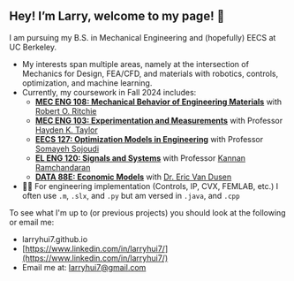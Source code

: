 ## Hey! I’m Larry, welcome to my page!  👋

I am pursuing my B.S. in Mechanical Engineering and (hopefully) EECS at UC Berkeley.
- My interests span multiple areas, namely at the intersection of Mechanics for Design, FEA/CFD, and materials with robotics, controls, optimization, and machine learning.
- Currently, my coursework in Fall 2024 includes:
  - **[MEC ENG 108: Mechanical Behavior of Engineering Materials](https://classes.berkeley.edu/content/2024-fall-meceng-108-001-lec-001)** with [Robert O. Ritchie](https://me.berkeley.edu/people/robert-o-ritchie/)
  - **[MEC ENG 103: Experimentation and Measurements](https://classes.berkeley.edu/content/2024-fall-meceng-103-001-lec-001)** with Professor [Hayden K. Taylor](https://me.berkeley.edu/people/hayden-taylor/)
  - **[EECS 127: Optimization Models in Engineering](https://classes.berkeley.edu/content/2024-fall-eecs-127-001-lec-001)** with Professor [Somayeh Sojoudi](https://people.eecs.berkeley.edu/~sojoudi/)
  - **[EL ENG 120: Signals and Systems](https://classes.berkeley.edu/content/2024-fall-eleng-120-001-lec-001)** with Professor [Kannan Ramchandaran](https://people.eecs.berkeley.edu/~kannanr/)
  - **[DATA 88E: Economic Models](https://data88e.org/)** with [Dr. Eric Van Dusen](https://cdss.berkeley.edu/people/eric-van-dusen)
- 👨‍💻 For engineering implementation (Controls, IP, CVX, FEMLAB, etc.) I often use `.m`, `.slx`, and `.py` but am versed in `.java`, and `.cpp`

To see what I'm up to (or previous projects) you should look at the following or email me:
- larryhui7.github.io
- [https://www.linkedin.com/in/larryhui7/](https://www.linkedin.com/in/larryhui7/)
- Email me at: [larryhui7@gmail.com](larryhui7@gmail.com)
